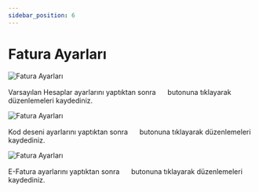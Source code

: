 ```yaml
---
sidebar_position: 6
---
```

# Fatura Ayarları

![Fatura Ayarları](/img/ayarlar/fatura-ayarlari.png)

Varsayılan Hesaplar ayarlarını yaptıktan sonra <img src="/img/butonlar/kaydet-buton.png" height="16"/> butonuna tıklayarak düzenlemeleri kaydediniz.

![Fatura Ayarları](/img/ayarlar/fatura-ayarlari-2.png)

Kod deseni ayarlarını yaptıktan sonra <img src="/img/butonlar/kaydet-buton.png" height="16"/> butonuna tıklayarak düzenlemeleri kaydediniz.

![Fatura Ayarları](/img/ayarlar/fatura-ayarlari-3.png)

E-Fatura ayarlarını yaptıktan sonra <img src="/img/butonlar/kaydet-buton.png" height="16"/> butonuna tıklayarak düzenlemeleri kaydediniz.